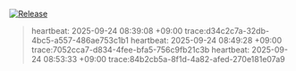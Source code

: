 [![Release](https://img.shields.io/github/v/release/dh1293-hub/kobong-orchestrator?display_name=tag&sort=semver)](https://github.com/dh1293-hub/kobong-orchestrator/releases/tag/v0.1.99)


























> heartbeat: 2025-09-24 08:39:08 +09:00  trace:d34c2c7a-32db-4bc5-a557-486ae753c1b1
> heartbeat: 2025-09-24 08:49:28 +09:00  trace:7052cca7-d834-4fee-bfa5-756c9fb21c3b
> heartbeat: 2025-09-24 08:53:33 +09:00  trace:84b2cb5a-8f1d-4a82-afed-270e181e07a9
